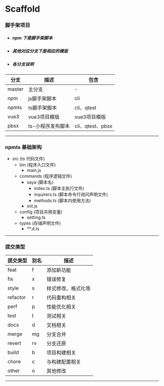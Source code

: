 # Scaffold

### 脚手架项目

- ##### npm 下是脚手架脚本
- ##### 其他对应分支下是相应的模版
- ##### 各分支说明

| 分支 | 描述 | 包含 |
| - | - | - |
| master | 主分支 | - |
| npm | js脚手架脚本 | cli |
| npmts | ts脚手架脚本 | cli、qtest |
| vue3 | vue3项目模版 | vue3项目模版 |
| pbsx | ts-小程序发布脚本 | cli、qtest、pbsx |

---

### npmts 基础架构

- src (ts 代码文件)
  - bin (程序入口文件)
    - main.js
  - commands (程序逻辑文件)
    - saya (脚本名)
      - index.ts (脚本主执行文件)
      - inquirers.ts (脚本命令行询问声明文件)
      - methods.ts (脚本内使用方法)
    - init.js
  - config (项目共用变量)
    - setting.ts
  - types (存储声明文件)
    - \*\*.d.ts

---

### 提交类型

| 提交类型 | 别名 | 描述               |
| -------- | ---- | ------------------ |
| feat     | f    | 添加新功能         |
| fix      | x    | 错误修复           |
| style    | s    | 样式修改、格式化等 |
| refactor | r    | 代码重构相关       |
| perf     | p    | 性能优化相关       |
| test     | t    | 测试相关           |
| docs     | d    | 文档相关           |
| merge    | mg   | 分支合并           |
| revert   | rv   | 分支还原           |
| build    | b    | 项目构建相关       |
| chore    | c    | 与构建配置相关     |
| other    | o    | 其他修改           |

---
